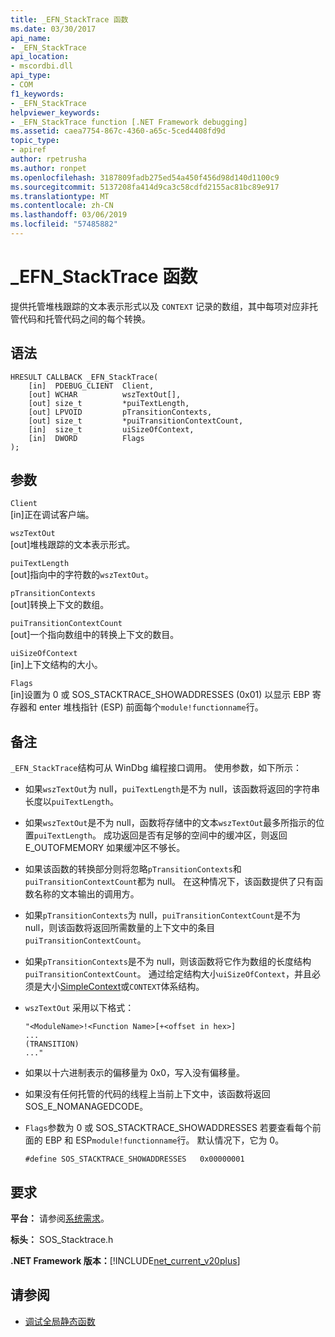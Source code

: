 ```yaml
---
title: _EFN_StackTrace 函数
ms.date: 03/30/2017
api_name:
- _EFN_StackTrace
api_location:
- mscordbi.dll
api_type:
- COM
f1_keywords:
- _EFN_StackTrace
helpviewer_keywords:
- _EFN_StackTrace function [.NET Framework debugging]
ms.assetid: caea7754-867c-4360-a65c-5ced4408fd9d
topic_type:
- apiref
author: rpetrusha
ms.author: ronpet
ms.openlocfilehash: 3187809fadb275ed54a450f456d98d140d1100c9
ms.sourcegitcommit: 5137208fa414d9ca3c58cdfd2155ac81bc89e917
ms.translationtype: MT
ms.contentlocale: zh-CN
ms.lasthandoff: 03/06/2019
ms.locfileid: "57485882"
---
```

# <a name="efnstacktrace-function"></a>_EFN_StackTrace 函数
提供托管堆栈跟踪的文本表示形式以及 `CONTEXT` 记录的数组，其中每项对应非托管代码和托管代码之间的每个转换。  
  
## <a name="syntax"></a>语法  
  
```  
HRESULT CALLBACK _EFN_StackTrace(  
    [in]  PDEBUG_CLIENT  Client,  
    [out] WCHAR          wszTextOut[],  
    [out] size_t         *puiTextLength,  
    [out] LPVOID         pTransitionContexts,  
    [out] size_t         *puiTransitionContextCount,  
    [in]  size_t         uiSizeOfContext,  
    [in]  DWORD          Flags  
);  
```  
  
## <a name="parameters"></a>参数  
 `Client`  
 [in]正在调试客户端。  
  
 `wszTextOut`  
 [out]堆栈跟踪的文本表示形式。  
  
 `puiTextLength`  
 [out]指向中的字符数的`wszTextOut`。  
  
 `pTransitionContexts`  
 [out]转换上下文的数组。  
  
 `puiTransitionContextCount`  
 [out]一个指向数组中的转换上下文的数目。  
  
 `uiSizeOfContext`  
 [in]上下文结构的大小。  
  
 `Flags`  
 [in]设置为 0 或 SOS_STACKTRACE_SHOWADDRESSES (0x01) 以显示 EBP 寄存器和 enter 堆栈指针 (ESP) 前面每个`module!functionname`行。  
  
## <a name="remarks"></a>备注  
 `_EFN_StackTrace`结构可从 WinDbg 编程接口调用。 使用参数，如下所示：  
  
-   如果`wszTextOut`为 null，`puiTextLength`是不为 null，该函数将返回的字符串长度以`puiTextLength`。  
  
-   如果`wszTextOut`是不为 null，函数将存储中的文本`wszTextOut`最多所指示的位置`puiTextLength`。 成功返回是否有足够的空间中的缓冲区，则返回 E_OUTOFMEMORY 如果缓冲区不够长。  
  
-   如果该函数的转换部分则将忽略`pTransitionContexts`和`puiTransitionContextCount`都为 null。 在这种情况下，该函数提供了只有函数名称的文本输出的调用方。  
  
-   如果`pTransitionContexts`为 null，`puiTransitionContextCount`是不为 null，则该函数将返回所需数量的上下文中的条目`puiTransitionContextCount`。  
  
-   如果`pTransitionContexts`是不为 null，则该函数将它作为数组的长度结构`puiTransitionContextCount`。 通过给定结构大小`uiSizeOfContext`，并且必须是大小[SimpleContext](../../../../docs/framework/unmanaged-api/debugging/stacktrace-simplecontext-structure.md)或`CONTEXT`体系结构。  
  
-   `wszTextOut` 采用以下格式：  
  
    ```  
    "<ModuleName>!<Function Name>[+<offset in hex>]  
    ...  
    (TRANSITION)  
    ..."  
    ```  
  
-   如果以十六进制表示的偏移量为 0x0，写入没有偏移量。  
  
-   如果没有任何托管的代码的线程上当前上下文中，该函数将返回 SOS_E_NOMANAGEDCODE。  
  
-   `Flags`参数为 0 或 SOS_STACKTRACE_SHOWADDRESSES 若要查看每个前面的 EBP 和 ESP`module!functionname`行。 默认情况下，它为 0。  
  
    ```  
    #define SOS_STACKTRACE_SHOWADDRESSES   0x00000001  
    ```  
  
## <a name="requirements"></a>要求  
 **平台：** 请参阅[系统需求](../../../../docs/framework/get-started/system-requirements.md)。  
  
 **标头：** SOS_Stacktrace.h  
  
 **.NET Framework 版本：**[!INCLUDE[net_current_v20plus](../../../../includes/net-current-v20plus-md.md)]  
  
## <a name="see-also"></a>请参阅
- [调试全局静态函数](../../../../docs/framework/unmanaged-api/debugging/debugging-global-static-functions.md)
